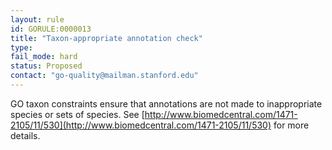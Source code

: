 ```yaml
---
layout: rule
id: GORULE:0000013
title: "Taxon-appropriate annotation check"
type: 
fail_mode: hard
status: Proposed
contact: "go-quality@mailman.stanford.edu"
---
```

GO taxon constraints ensure that annotations are not made to
inappropriate species or sets of species. See
[http://www.biomedcentral.com/1471-2105/11/530](http://www.biomedcentral.com/1471-2105/11/530)
for more details.
